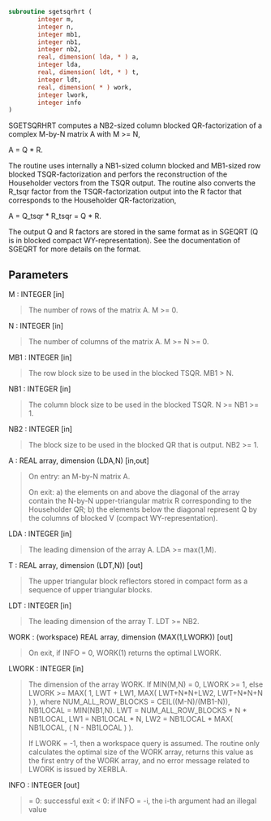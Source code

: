 ```fortran
subroutine sgetsqrhrt (
        integer m,
        integer n,
        integer mb1,
        integer nb1,
        integer nb2,
        real, dimension( lda, * ) a,
        integer lda,
        real, dimension( ldt, * ) t,
        integer ldt,
        real, dimension( * ) work,
        integer lwork,
        integer info
)
```

SGETSQRHRT computes a NB2-sized column blocked QR-factorization
of a complex M-by-N matrix A with M >= N,

A = Q \* R.

The routine uses internally a NB1-sized column blocked and MB1-sized
row blocked TSQR-factorization and perfors the reconstruction
of the Householder vectors from the TSQR output. The routine also
converts the R_tsqr factor from the TSQR-factorization output into
the R factor that corresponds to the Householder QR-factorization,

A = Q_tsqr \* R_tsqr = Q \* R.

The output Q and R factors are stored in the same format as in SGEQRT
(Q is in blocked compact WY-representation). See the documentation
of SGEQRT for more details on the format.

## Parameters
M : INTEGER [in]
> The number of rows of the matrix A.  M >= 0.

N : INTEGER [in]
> The number of columns of the matrix A. M >= N >= 0.

MB1 : INTEGER [in]
> The row block size to be used in the blocked TSQR.
> MB1 > N.

NB1 : INTEGER [in]
> The column block size to be used in the blocked TSQR.
> N >= NB1 >= 1.

NB2 : INTEGER [in]
> The block size to be used in the blocked QR that is
> output. NB2 >= 1.

A : REAL array, dimension (LDA,N) [in,out]
> 
> On entry: an M-by-N matrix A.
> 
> On exit:
> a) the elements on and above the diagonal
> of the array contain the N-by-N upper-triangular
> matrix R corresponding to the Householder QR;
> b) the elements below the diagonal represent Q by
> the columns of blocked V (compact WY-representation).

LDA : INTEGER [in]
> The leading dimension of the array A.  LDA >= max(1,M).

T : REAL array, dimension (LDT,N)) [out]
> The upper triangular block reflectors stored in compact form
> as a sequence of upper triangular blocks.

LDT : INTEGER [in]
> The leading dimension of the array T.  LDT >= NB2.

WORK : (workspace) REAL array, dimension (MAX(1,LWORK)) [out]
> On exit, if INFO = 0, WORK(1) returns the optimal LWORK.

LWORK : INTEGER [in]
> The dimension of the array WORK.
> If MIN(M,N) = 0, LWORK >= 1, else
> LWORK >= MAX( 1, LWT + LW1, MAX( LWT+N\*N+LW2, LWT+N\*N+N ) ),
> where
> NUM_ALL_ROW_BLOCKS = CEIL((M-N)/(MB1-N)),
> NB1LOCAL = MIN(NB1,N).
> LWT = NUM_ALL_ROW_BLOCKS \* N \* NB1LOCAL,
> LW1 = NB1LOCAL \* N,
> LW2 = NB1LOCAL \* MAX( NB1LOCAL, ( N - NB1LOCAL ) ).
> 
> If LWORK = -1, then a workspace query is assumed.
> The routine only calculates the optimal size of the WORK
> array, returns this value as the first entry of the WORK
> array, and no error message related to LWORK is issued
> by XERBLA.

INFO : INTEGER [out]
> = 0:  successful exit
> < 0:  if INFO = -i, the i-th argument had an illegal value
